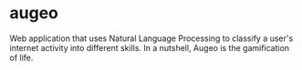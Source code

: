 # augeo
Web application that uses Natural Language Processing to classify a user's internet activity into different skills. In a nutshell, Augeo is the gamification of life.
